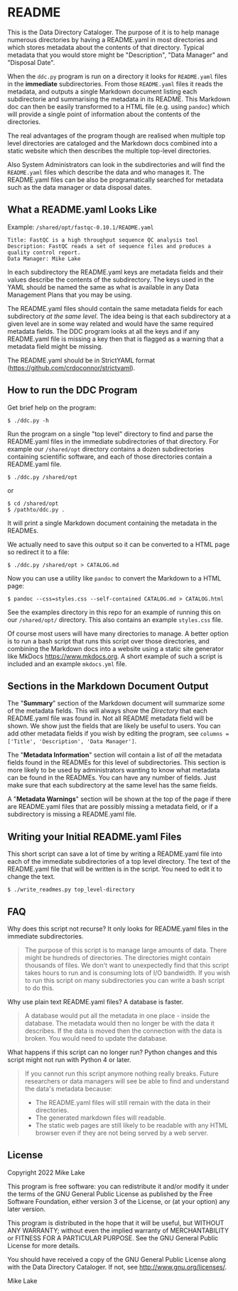# README

This is the Data Directory Cataloger. The purpose of it is to help manage
numerous directories by having a README.yaml in most directories and which
stores metadata about the contents of that directory. Typical metadata that
you would store might be "Description", "Data Manager" and "Disposal Date".

When the `ddc.py` program is run on a directory it looks for `README.yaml` files
in the **immediate** subdirectories. From those `README.yaml` files it reads the
metadata, and outputs a single Markdown document listing each subdirectorie and
summarising the metadata in its README.
This Markdown doc can then be easily transformed to a HTML file (e.g. using `pandoc`)
which will provide a single point of information about the contents of the directories.

The real advantages of the program though are realised when multiple top level
directories are cataloged and the Markdown docs combined into a static website
which then describes the multiple top-level directories. 

Also System Administrators can look in the subdirectories and will find the `README.yaml` 
files which describe the data and who manages it. The README.yaml files can be also 
be programatically searched for metadata such as the data manager or data disposal
dates.

## What a README.yaml Looks Like

Example: `/shared/opt/fastqc-0.10.1/README.yaml`

    Title: FastQC is a high throughput sequence QC analysis tool
    Description: FastQC reads a set of sequence files and produces a quality control report.
    Data Manager: Mike Lake
 
In each subdirectory the README.yaml keys are metadata fields and their values
describe the contents of the subdirectory.
The keys used in the YAML should be named the same as what is available in any
Data Management Plans that you may be using.

The README.yaml files should contain the same metadata fields for each subdirectory 
*at the same level*. The idea being is that each subdirectory at a given level are 
in some way related and would have the same required metadata fields. The DDC program
looks at all the keys and if any README.yaml file is missing a key then that is
flagged as a warning that a metadata field might be missing.

The README.yaml should be in StrictYAML format (https://github.com/crdoconnor/strictyaml).

## How to run the DDC Program

Get brief help on the program:

    $ ./ddc.py -h

Run the program on a single "top level" directory to find and parse the README.yaml
files in the immediate subdirectories of that directory. For example our 
`/shared/opt` directory contains a dozen subdirectories containing scientific software,
and each of those directories contain a README.yaml file.

    $ ./ddc.py /shared/opt

or

    $ cd /shared/opt
    $ /pathto/ddc.py .

It will print a single Markdown document containing the metadata in the READMEs. 

We actually need to save this output so it can be converted to a HTML page so
redirect it to a file:
    
    $ ./ddc.py /shared/opt > CATALOG.md

Now you can use a utility like `pandoc` to convert the Markdown to a HTML page:

    $ pandoc --css=styles.css --self-contained CATALOG.md > CATALOG.html

See the examples directory in this repo for an example of running this on our
`/shared/opt/` directory. This also contains an example `styles.css` file.

Of course most users will have many directories to manage. A better option is to
run a bash script that runs this script over those directories, and combining the
Markdown docs into a website using a static site generator like MkDocs 
https://www.mkdocs.org. A short example of such a script is included and an 
example `mkdocs.yml` file.

## Sections in the Markdown Document Output

The "**Summary**" section of the Markdown document will summarize *some* of the metadata fields.
This will always show the *Directory* that each README.yaml file was found in. 
Not all README metadata field will be shown. We show just the fields that are likely be
useful to users. You can add other metadata fields if you wish by editing the program,
see `columns = ['Title', 'Description', 'Data Manager']`.

The "**Metadata Information**" section will contain a list of *all* the metadata fields
found in the READMEs for this level of subdirectories.
This section is more likely to be used by administrators wanting to know what metadata
can be found in the READMEs. You can have any number of fields. Just make sure that
each subdirectory at the same level has the same fields.

A "**Metadata Warnings**" section will be shown at the top of the page if there are
README.yaml files that are possibly missing a metadata field, or if a
subdirectory is missing a README.yaml file.

## Writing your Initial README.yaml Files 

This short script can save a lot of time by writing a README.yaml
file into each of the immediate subdirectories of a top level directory.
The text of the README.yaml file that will be written is in the script. 
You need to edit it to change the text.

    $ ./write_readmes.py top_level-directory

## FAQ

Why does this script not recurse? It only looks for README.yaml files in the
immediate subdirectories.

> The purpose of this script is to manage large amounts of data. There might be
> hundreds of directories. The directories might contain thousands of files.
> We don't want to unexpectedly find that this script takes hours to run and is
> consuming lots of I/O bandwidth. If you wish to run this script on many
> subdirectories you can write a bash script to do this.

Why use plain text README.yaml files? A database is faster.

> A database would put all the metadata in one place - inside the database.
> The metadata would then no longer be with the data it describes. If the data is
> moved then the connection with the data is broken. You would need to update the
> database.

What happens if this script can no longer run? Python changes and this script might
not run with Python 4 or later.

> If you cannot run this script anymore nothing really breaks.
> Future researchers or data managers will see be able to find and understand the data's
> metadata because:
>
> - The README.yaml files will still remain with the data in their directories.
> - The generated markdown files will readable.
> - The static web pages are still likely to be readable with any HTML browser even 
>   if they are not being served by a web server.

## License

Copyright 2022 Mike Lake     

This program is free software: you can redistribute it and/or modify it
under the terms of the GNU General Public License as published by the Free Software 
Foundation, either version 3 of the License, or (at your option) any later version.

This program is distributed in the hope that it will be useful, but
WITHOUT ANY WARRANTY; without even the implied warranty of MERCHANTABILITY or
FITNESS FOR A PARTICULAR PURPOSE. See the GNU General Public License for more
details.

You should have received a copy of the GNU General Public License along with
the Data Directory Cataloger. If not, see http://www.gnu.org/licenses/.

Mike Lake

